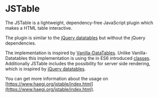 # JSTable

The JSTable is a lightweight, dependency-free JavaScript plugin which makes a HTML table interactive.

The plugin is similar to the [jQuery datatables](https://datatables.net/) but without the jQuery dependencies.

The implementation is inspired by [Vanilla-DataTables](https://github.com/Mobius1/Vanilla-DataTables). Unlike Vanilla-Datatables this implementation is using the in ES6 introduced [classes](https://www.w3schools.com/js/js_classes.asp).  
Additionally JSTable includes the possibility for server side rendering, which is inspired by [jQuery datatables](https://datatables.net/manual/server-side).

You can get more information about the usage on [https://www.haegi.org/jstable/index.html](https://www.haegi.org/jstable/index.html).